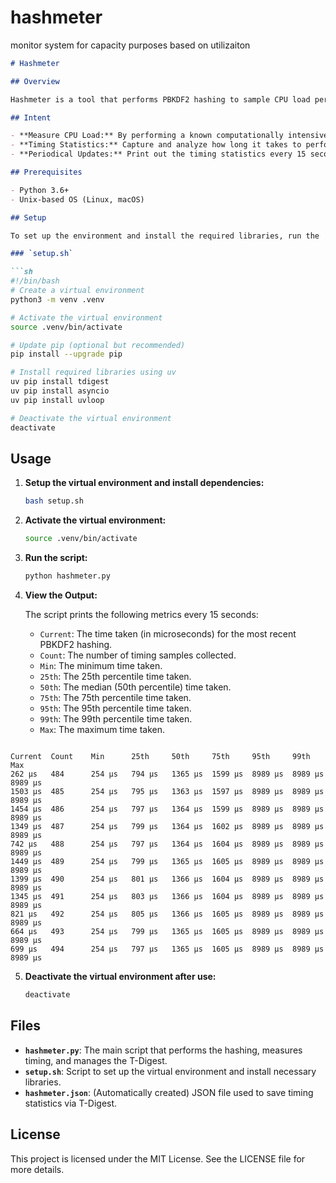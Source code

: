 # hashmeter
monitor system for capacity purposes based on utilizaiton

```markdown
# Hashmeter

## Overview

Hashmeter is a tool that performs PBKDF2 hashing to sample CPU load periodically. It measures the time taken to compute the hash and uses a T-Digest to maintain and export timing statistics. The tool continuously hashes, records timing statistics, and periodically prints out various percentiles of the timing data.

## Intent

- **Measure CPU Load:** By performing a known computationally intensive task (PBKDF2 hashing) regularly.
- **Timing Statistics:** Capture and analyze how long it takes to perform the hashing by maintaining a T-Digest.
- **Periodical Updates:** Print out the timing statistics every 15 seconds and export the T-Digest to a JSON file.

## Prerequisites

- Python 3.6+
- Unix-based OS (Linux, macOS)

## Setup

To set up the environment and install the required libraries, run the `setup.sh` script.

### `setup.sh`

```sh
#!/bin/bash
# Create a virtual environment
python3 -m venv .venv

# Activate the virtual environment
source .venv/bin/activate

# Update pip (optional but recommended)
pip install --upgrade pip

# Install required libraries using uv
uv pip install tdigest
uv pip install asyncio
uv pip install uvloop

# Deactivate the virtual environment
deactivate
```

## Usage

1. **Setup the virtual environment and install dependencies:**

    ```sh
    bash setup.sh
    ```

2. **Activate the virtual environment:**

    ```sh
    source .venv/bin/activate
    ```

3. **Run the script:**

    ```sh
    python hashmeter.py
    ```

4. **View the Output:**

    The script prints the following metrics every 15 seconds:
    - `Current`: The time taken (in microseconds) for the most recent PBKDF2 hashing.
    - `Count`: The number of timing samples collected.
    - `Min`: The minimum time taken.
    - `25th`: The 25th percentile time taken.
    - `50th`: The median (50th percentile) time taken.
    - `75th`: The 75th percentile time taken.
    - `95th`: The 95th percentile time taken.
    - `99th`: The 99th percentile time taken.
    - `Max`: The maximum time taken.
```% python hashmeter.py

Current  Count    Min      25th     50th     75th     95th     99th     Max     
262 μs   484      254 μs   794 μs   1365 μs  1599 μs  8989 μs  8989 μs  8989 μs 
1503 μs  485      254 μs   795 μs   1363 μs  1597 μs  8989 μs  8989 μs  8989 μs 
1454 μs  486      254 μs   797 μs   1364 μs  1599 μs  8989 μs  8989 μs  8989 μs 
1349 μs  487      254 μs   799 μs   1364 μs  1602 μs  8989 μs  8989 μs  8989 μs 
742 μs   488      254 μs   797 μs   1364 μs  1604 μs  8989 μs  8989 μs  8989 μs 
1449 μs  489      254 μs   799 μs   1365 μs  1605 μs  8989 μs  8989 μs  8989 μs 
1399 μs  490      254 μs   801 μs   1366 μs  1604 μs  8989 μs  8989 μs  8989 μs 
1345 μs  491      254 μs   803 μs   1366 μs  1604 μs  8989 μs  8989 μs  8989 μs 
821 μs   492      254 μs   805 μs   1366 μs  1605 μs  8989 μs  8989 μs  8989 μs 
664 μs   493      254 μs   799 μs   1365 μs  1605 μs  8989 μs  8989 μs  8989 μs 
699 μs   494      254 μs   797 μs   1365 μs  1605 μs  8989 μs  8989 μs  8989 μs
```

5. **Deactivate the virtual environment after use:**

    ```sh
    deactivate
    ```

## Files

- **`hashmeter.py`**: The main script that performs the hashing, measures timing, and manages the T-Digest.
- **`setup.sh`**: Script to set up the virtual environment and install necessary libraries.
- **`hashmeter.json`**: (Automatically created) JSON file used to save timing statistics via T-Digest.

## License

This project is licensed under the MIT License. See the LICENSE file for more details.
